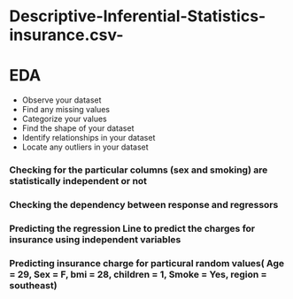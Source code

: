 # Descriptive-Inferential-Statistics-insurance.csv-

# EDA
- Observe your dataset
- Find any missing values
- Categorize your values
- Find the shape of your dataset
- Identify relationships in your dataset
- Locate any outliers in your dataset

### Checking for the particular columns (sex and smoking) are statistically independent or not
### Checking the dependency between response and regressors
### Predicting the regression Line to predict the charges for insurance using independent variables
### Predicting insurance charge for particural random values( Age = 29, Sex = F, bmi = 28, children = 1, Smoke = Yes, region = southeast)
